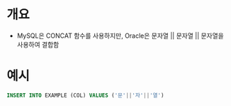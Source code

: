 # 개요

- MySQL은 CONCAT 함수를 사용하지만, Oracle은 문자열 || 문자열 || 문자열을 사용하여 결합함

# 예시

```sql
INSERT INTO EXAMPLE (COL) VALUES ('문'||'자'||'열')
```